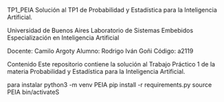 TP1_PEIA
Solución al TP1 de Probabilidad y Estadística para la Inteligencia Artificial.

Universidad de Buenos Aires
Laboratorio de Sistemas Embebidos
Especialización en Inteligencia Artificial

Docente: Camilo Argoty
Alumno: Rodrigo Iván Goñi
Código: a2119

Contenido
Este repositorio contiene la solución al Trabajo Práctico 1 de la materia Probabilidad y Estadística para la Inteligencia Artificial.

para instalar 
python3 -m venv PEIA
pip install -r requirements.py
source PEIA bin/activateS